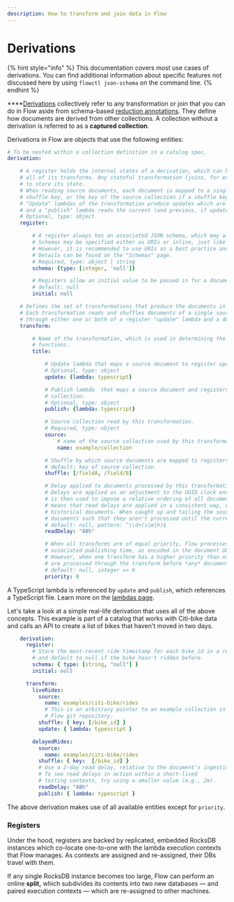 ```yaml
---
description: How to transform and join data in Flow
---
```


# Derivations

{% hint style="info" %}
This documentation covers most use cases of derivations. You can find additional information about specific features not discussed here by using `flowctl json-schema` on the command line.
{% endhint %}

****[Derivations](../../../concepts/catalog-entities/derivations/) collectively refer to any transformation or join that you can do in Flow aside from schema-based [reduction annotations](../../reduction-strategies/). They define how documents are derived from other collections. A collection without a derivation is referred to as a **captured collection**. &#x20;

Derivations in Flow are objects that use the following entities:

```yaml
# To be nested within a collection definition in a catalog spec.
derivation:

    # A register holds the internal states of a derivation, which can be read and updated by
    # all of its transforms. Any stateful transformation (joins, for example) must use a register
    # to store its state.
    # When reading source documents, each document is mapped to a single register using the
    # shuffle key, or the key of the source collection if a shuffle key is not explicitly defined.
    # "Update" lambdas of the transformation produce updates which are reduced into the register,
    # and a "publish" lambda reads the current (and previous, if updated) register value.
    # Optional, type: object
    register:

        # A register always has an associated JSON schema, which may also use reduction annotations.
        # Schemas may be specified either as URIs or inline, just like for collection schemas.
        # However, it is recommended to use URIs as a best practice and store schemas seperately.
        # Details can be found on the "Schemas" page.
        # Required, type: object | string
        schema: {type: [integer, 'null']}

        # Registers allow an initial value to be passed in for a document that has never been updated.
        # default: null
        initial: null

    # Defines the set of transformations that produce the documents in this collection.
    # Each transformation reads and shuffles documents of a single source collection, and processes each document
    # through either one or both of a register "update" lambda and a derived document "publish" lambda.
    transform:

        # Name of the transformation, which is used in determining the name of associated typescript
        # functions.
        title:

            # Update lambda that maps a source document to register updates.
            # Optional, type: object
            update: {lambda: typescript}

            # Publish lambda  that maps a source document and registers into derived documents of the
            # collection.
            # Optional, type: object
            publish: {lambda: typescript}

            # Source collection read by this transformation.
            # Required, type: object
            source:
                # name of the source collection used by this transformation.
                name: example/collection

            # Shuffle by which source documents are mapped to registers.  Composite key of JSON pointers.
            # default: key of source collection.
            shuffle: [/fieldA, /field/B]

            # Delay applied to documents processed by this transformation.
            # Delays are applied as an adjustment to the UUID clock encoded within each document, which
            # is then used to impose a relative ordering of all documents read by this derivation. This
            # means that read delays are applied in a consistent way, even when back-filling over
            # historical documents. When caught up and tailing the source collection, delays also "gate"
            # documents such that they aren't processed until the current wall-time reflects the delay.
            # default: null, pattern: ^\\d+(s|m|h)$
            readDelay: "48h"

            # When all transforms are of equal priority, Flow processes documents according to their
            # associated publishing time, as encoded in the document UUID.
            # However, when one transform has a higher priority than others, then *all* ready documents
            # are processed through the transform before *any* documents of other transforms are processed.
            # default: null, integer => 0
            priority: 0
```

A TypeScript lambda is referenced by `update` and `publish`, which references a TypeScript file. Learn more on the [lambdas page](lambdas.md).

Let's take a look at a simple real-life derivation that uses all of the above concepts. This example is part of a catalog that works with Citi-bike data and calls an API to create a list of bikes that haven't moved in two days.

```yaml
    derivation:
      register:
        # Store the most-recent ride timestamp for each bike_id in a register,
        # and default to null if the bike hasn't ridden before.
        schema: { type: [string, "null"] }
        initial: null

      transform:
        liveRides:
          source:
            name: examples/citi-bike/rides
            # This is an arbitrary pointer to an example collection in our
            # Flow git repository.
          shuffle: { key: [/bike_id] }
          update: { lambda: typescript }

        delayedRides:
          source:
            name: examples/citi-bike/rides
          shuffle: { key:  [/bike_id] }
          # Use a 2-day read delay, relative to the document's ingestion.
          # To see read delays in action within a short-lived
          # testing contexts, try using a smaller value (e.g., 2m).
          readDelay: "48h"
          publish: { lambda: typescript }
```

The above derivation makes use of all available entities except for `priority`. &#x20;

### Registers

Under the hood, registers are backed by replicated, embedded RocksDB instances which co-locate one-to-one with the lambda execution contexts that Flow manages. As contexts are assigned and re-assigned, their DBs travel with them.

If any single RocksDB instance becomes too large, Flow can perform an online **split,** which subdivides its contents into two new databases — and paired execution contexts — which are re-assigned to other machines.
